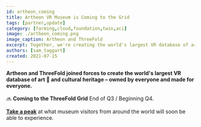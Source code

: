 ```yaml
---
id: artheon_coming
title: Artheon VR Museum is Coming to the Grid
tags: [partner,update]
category: [farming,cloud,foundation,twin,aci]
image: ./artheon_coming.png
image_caption: Artheon and ThreeFold
excerpt: Together, we're creating the world's largest VR database of art and cultural heritage
authors: [sam_taggart]
created: 2021-07-15
---
```


**Artheon and ThreeFold joined forces to create the world's largest VR database of art 🎨 and cultural heritage – owned by everyone and made for everyone.**
<br/>
<br/>
🔜 **Coming to the ThreeFold Grid** End of Q3 / Beginning Q4.
<br/>
<br/>
**[Take a peak](https://youtu.be/Ofk22N2Ew1k)** at what museum visitors from around the world will soon be able to experience.
